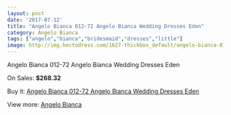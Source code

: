 ```yaml
---
layout: post
date: '2017-07-12'
title: "Angelo Bianca 012-72 Angelo Bianca Wedding Dresses Eden"
category: Angelo Bianca
tags: ["angelo","bianca","bridesmaid","dresses","little"]
image: http://img.hectodress.com/1627-thickbox_default/angelo-bianca-012-72-angelo-bianca-wedding-dresses-eden.jpg
---
```

Angelo Bianca 012-72 Angelo Bianca Wedding Dresses Eden

On Sales: **$268.32**
<a href="https://www.hectodress.com/angelo-bianca/1002-angelo-bianca-012-72-angelo-bianca-wedding-dresses-eden.html"><amp-img layout="responsive" width="600" height="600" src="//img.hectodress.com/1627-thickbox_default/angelo-bianca-012-72-angelo-bianca-wedding-dresses-eden.jpg" alt="Angelo Bianca 012-72 Angelo Bianca Wedding Dresses Eden 0" /></a>

Buy it: [Angelo Bianca 012-72 Angelo Bianca Wedding Dresses Eden](https://www.hectodress.com/angelo-bianca/1002-angelo-bianca-012-72-angelo-bianca-wedding-dresses-eden.html "Angelo Bianca 012-72 Angelo Bianca Wedding Dresses Eden")

View more: [Angelo Bianca](https://www.hectodress.com/14-angelo-bianca "Angelo Bianca")